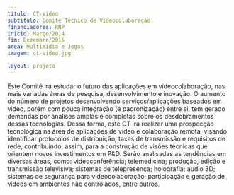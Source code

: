 ```yaml
---
titulo: CT-Video
subtitulo: Comitê Técnico de Videocolaboração
financiadores: RNP
inicio: Março/2014
fim: Dezembro/2015
area: Multimídia e Jogos
imagem: ct-video.jpg

layout: projeto
---
```


Este Comitê irá estudar o futuro das aplicações em videocolaboração, nas mais variadas áreas de pesquisa, desenvolvimento e inovação. O aumento do número de projetos desenvolvendo serviços/aplicações baseados em vídeo, porém com  pouca integração (e padronização) entre si, tem gerado demandas por análises amplas e completas sobre os desdobramentos dessas tecnologias. Dessa forma, este CT irá realizar uma prospecção tecnológica na área de aplicações de vídeo e colaboração remota, visando identificar protocolos de distribuição, taxas de transmissão e requisitos de rede, contribuindo, assim, para a construção de visões técnicas que orientem novos investimentos em P&D. Serão analisadas as tendências em diversas áreas, como: videoconferência; telemedicina; produção, edição e transmissão televisiva; sistemas de telepresença; holografia; áudio 3D; sistemas de segurança para videocolaboração; participação e geração de vídeos em ambientes não controlados, entre outros.